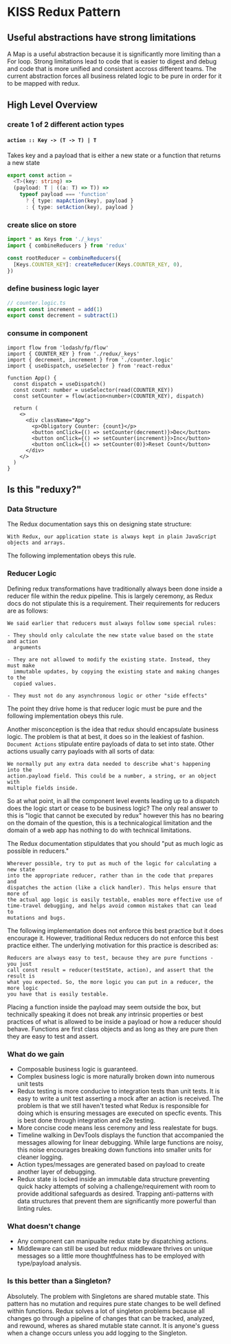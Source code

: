 # KISS Redux Pattern

## Useful abstractions have strong limitations

A Map is a useful abstraction because it is significantly more limiting than a
For loop. Strong limitations lead to code that is easier to digest and debug and
code that is more unified and consistent accross different teams. The current
abstraction forces all business related logic to be pure in order for it to be
mapped with redux.

## High Level Overview

### create 1 of 2 different action types

#### `action :: Key -> (T -> T) | T`

Takes key and a payload that is either a new state or a function that returns a
new state

```ts
export const action =
  <T>(key: string) =>
  (payload: T | ((a: T) => T)) =>
    typeof payload === 'function'
      ? { type: mapAction(key), payload }
      : { type: setAction(key), payload }
```

### create slice on store

```ts
import * as Keys from './_keys'
import { combineReducers } from 'redux'

const rootReducer = combineReducers({
  [Keys.COUNTER_KEY]: createReducer(Keys.COUNTER_KEY, 0),
})
```

### define business logic layer

```ts
// counter.logic.ts
export const increment = add(1)
export const decrement = subtract(1)
```

### consume in component

```tsx
import flow from 'lodash/fp/flow'
import { COUNTER_KEY } from './redux/_keys'
import { decrement, increment } from './counter.logic'
import { useDispatch, useSelector } from 'react-redux'

function App() {
  const dispatch = useDispatch()
  const count: number = useSelector(read(COUNTER_KEY))
  const setCounter = flow(action<number>(COUNTER_KEY), dispatch)

  return (
    <>
      <div className="App">
        <p>Obligatory Counter: {count}</p>
        <button onClick={() => setCounter(decrement)}>Dec</button>
        <button onClick={() => setCounter(increment)}>Inc</button>
        <button onClick={() => setCounter(0)}>Reset Count</button>
      </div>
    </>
  )
}
```

## Is this "reduxy?"

### Data Structure

The Redux documentation says this on designing state structure:

```
With Redux, our application state is always kept in plain JavaScript objects and arrays.
```

The following implementation obeys this rule.

### Reducer Logic

Defining redux transformations have traditionally always been done inside a
reducer file within the redux pipeline. This is largely ceremony, as Redux docs
do not stipulate this is a requirement. Their requirements for reducers are as
follows:

```
We said earlier that reducers must always follow some special rules:

- They should only calculate the new state value based on the state and action
  arguments

- They are not allowed to modify the existing state. Instead, they must make
  immutable updates, by copying the existing state and making changes to the
  copied values.

- They must not do any asynchronous logic or other "side effects"
```

The point they drive home is that reducer logic must be pure and the following
implementation obeys this rule.

Another misconception is the idea that redux should encapsulate business logic.
The problem is that at best, it does so in the leakiest of fashion. `Document Actions` stipulate entire payloads of data to set into state. Other actions
usually carry payloads with all sorts of data:

```
We normally put any extra data needed to describe what's happening into the
action.payload field. This could be a number, a string, or an object with
multiple fields inside.
```

So at what point, in all the component level events leading up to a dispatch
does the logic start or cease to be business logic? The only real answer to this
is "logic that cannot be executed by redux" however this has no bearing on the
domain of the question, this is a technicalogical limitation and the domain of
a web app has nothing to do with technical limitations.

The Redux documentation stipuldates that you should "put as much logic as
possible in reducers."

```
Wherever possible, try to put as much of the logic for calculating a new state
into the appropriate reducer, rather than in the code that prepares and
dispatches the action (like a click handler). This helps ensure that more of
the actual app logic is easily testable, enables more effective use of
time-travel debugging, and helps avoid common mistakes that can lead to
mutations and bugs.
```

The following implementation does not enforce this best practice but it does
encourage it. However, traditional Redux reducers do not enforce this best
practice either. The underlying motivation for this practice is described as:

```
Reducers are always easy to test, because they are pure functions - you just
call const result = reducer(testState, action), and assert that the result is
what you expected. So, the more logic you can put in a reducer, the more logic
you have that is easily testable.
```

Placing a function inside the payload may seem outside the box, but technically
speaking it does not break any intrinsic properties or best practices of what is
allowed to be inside a payload or how a reducer should behave. Functions are
first class objects and as long as they are pure then they are easy to test and
assert.

### What do we gain

- Composable business logic is guaranteed.
- Complex business logic is more naturally broken down into numerous unit tests
- Redux testing is more conducive to integration tests than unit tests. It is
  easy to write a unit test asserting a mock after an action is received. The
  problem is that we still haven't tested what Redux is responsible for doing
  which is ensuring messages are executed on specfic events. This is best done
  through integration and e2e testing.
- More concise code means less ceremony and less realestate for bugs.
- Timeline walking in DevTools displays the function that accompanied the
  messages allowing for linear debugging. While large functions are noisy, this
  noise encourages breaking down functions into smaller units for cleaner
  logging.
- Action types/messages are generated based on payload to create another layer
  of debugging.
- Redux state is locked inside an immutable data structure preventing quick
  hacky attempts of solving a challenge/requirement with room to provide
  additional safeguards as desired. Trapping anti-patterns with data structures
  that prevent them are significantly more powerful than linting rules.

### What doesn't change

- Any component can manipualte redux state by dispatching actions.
- Middleware can still be used but redux middleware thrives on unique messages
  so a little more thoughtfulness has to be employed with type/payload analysis.

### Is this better than a Singleton?

Absolutely. The problem with Singletons are shared mutable state. This pattern
has no mutation and requires pure state changes to be well defined within
functions. Redux solves a lot of singleton problems because all changes go
through a pipeline of changes that can be tracked, analyzed, and rewound,
wheres as shared mutable state cannot. It is anyone's guess when a change
occurs unless you add logging to the Singleton.
